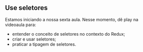 ## Use seletores

Estamos iniciando a nossa sexta aula. Nesse momento, dê play na videoaula para: 

- entender o conceito de seletores no contexto do Redux;
- criar e usar seletores;
- praticar a tipagem de seletores.